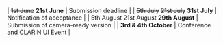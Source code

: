 | ~~1st June~~   __21st June__   | Submission deadline                         |
| ~~5th July~~   ~~21st July~~ __31st July__   | Notification of acceptance                  |
| ~~5th August~~ ~~21st August~~ __29th August__ | Submission of camera-ready version          |
| __3rd & 4th October__          | Conference and CLARIN UI Event |
